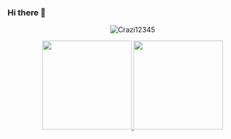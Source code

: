 ### Hi there 👋

<p align="center"> <img src="https://komarev.com/ghpvc/?username=Crazi12345&label=Profile%20views&color=0e75b6&style=flat" alt="Crazi12345" /> </p>


<div align="center">
  <a href="https://github.com/Crazi12345">
  <img height="180em" src="https://github-readme-stats.vercel.app/api?username=Crazi12345&show_icons=true&theme=codeSTACKr&include_all_commits=true&count_private=true"/>
  <img height="180em" src="https://github-readme-stats.vercel.app/api/top-langs/?username=Crazi12345&layout=compact&langs_count=7&theme=codeSTACKr"/>
</div>

<!--
**Nolle10/Nolle10** is a ✨ _special_ ✨ repository because its `README.md` (this file) appears on your GitHub profile.

Here are some ideas to get you started:

- 🔭 I’m currently working on ...
- 🌱 I’m currently learning ...
- 👯 I’m looking to collaborate on ...
- 🤔 I’m looking for help with ...
- 💬 Ask me about ...
- 📫 How to reach me: ...
- 😄 Pronouns: ...
- ⚡ Fun fact: ...
-->
